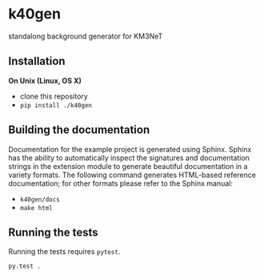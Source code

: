 k40gen
==============

standalong background generator for KM3NeT


Installation
------------

**On Unix (Linux, OS X)**

 - clone this repository
 - `pip install ./k40gen`

Building the documentation
--------------------------

Documentation for the example project is generated using Sphinx. Sphinx has the
ability to automatically inspect the signatures and documentation strings in
the extension module to generate beautiful documentation in a variety formats.
The following command generates HTML-based reference documentation; for other
formats please refer to the Sphinx manual:

 - `k40gen/docs`
 - `make html`


Running the tests
-----------------

Running the tests requires `pytest`.

```bash
py.test .
```
